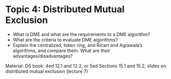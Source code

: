 # Topic 4: Distributed Mutual Exclusion

* What is DME and what are the requirements to a DME algorithm?
* What are the criteria to evaluate DME algorithms?
* Explain the centralized, token ring, and Ricart and Agrawala’s algorithms, and compare them. What are their advantages/disadvantages?

Material: DS book: 4ed  12.1 and 12.2, or 5ed Sections 15.1 and 15.2, slides on distributed mutual exclusion (lecture 7)

